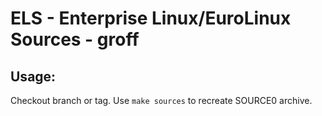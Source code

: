 # ELS - Enterprise Linux/EuroLinux Sources - groff
 
## Usage:
  Checkout branch or tag. Use `make sources` to recreate  SOURCE0 archive.
